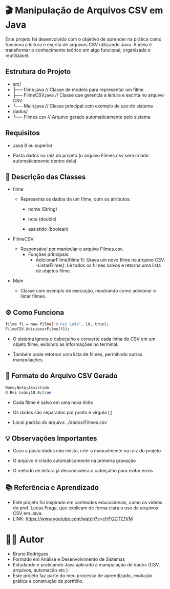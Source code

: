 # 🎬 Manipulação de Arquivos CSV em Java

Este projeto foi desenvolvido com o objetivo de aprender na prática como funciona a leitura e escrita de arquivos CSV utilizando Java. A ideia é transformar o conhecimento teórico em algo funcional, organizado e reutilizável.

## Estrutura do Projeto

- src/
- ├── filme.java        // Classe de modelo para representar um filme
- ├── FilmeCSV.java     // Classe que gerencia a leitura e escrita no arquivo CSV
- └── Main.java         // Classe principal com exemplo de uso do sistema
- dados/
- └── Filmes.csv        // Arquivo gerado automaticamente pelo sistema


## Requisitos
- Java 8 ou superior

- Pasta dados na raiz do projeto (o arquivo Filmes.csv será criado automaticamente dentro dela)

## 📌 Descrição das Classes

- filme
  - Representa os dados de um filme, com os atributos:

    - nome (String)

    - nota (double)

    - assistido (boolean)

- FilmeCSV
  -  Responsável por manipular o arquivo Filmes.csv.
       - Funções principais:
         - AdicionarFilme(filme f): Grava um novo filme no arquivo CSV.
         -ListarFilme(): Lê todos os filmes salvos e retorna uma lista de objetos filme.

- Main
  - Classe com exemplo de execução, mostrando como adicionar e listar filmes.

## ⚙️ Como Funciona

```bash
filme f1 = new filme("O Rei Leão", 10, true);
FilmeCSV.AdicionarFilme(f1);
````
- O sistema ignora o cabeçalho e converte cada linha do CSV em um objeto filme, exibindo as informações no terminal.

- Também pode retornar uma lista de filmes, permitindo outras manipulações.

## 📂 Formato do Arquivo CSV Gerado
```bash
Nome;Nota;Assistido
O Rei Leão;10.0;true
````

- Cada filme é salvo em uma nova linha

- Os dados são separados por ponto e vírgula (;)

- Local padrão do arquivo: ./dados/Filmes.csv


## 💡 Observações Importantes

- Caso a pasta dados não exista, crie-a manualmente na raiz do projeto

- O arquivo é criado automaticamente na primeira gravação

- O método de leitura já desconsidera o cabeçalho para evitar erros


## 📚 Referência e Aprendizado

- Este projeto foi inspirado em conteúdos educacionais, como os vídeos do prof. Lucas Fraga, que explicam de forma clara o uso de arquivos CSV em Java.
- LINK: https://www.youtube.com/watch?v=cHFQCT7_1VM


# 👨‍💻 Autor
- Bruno Rodrigues
- Formado em Análise e Desenvolvimento de Sistemas
- Estudando e praticando Java aplicado à manipulação de dados (CSV, arquivos, automação etc.)
- Este projeto faz parte do meu processo de aprendizado, evolução prática e construção de portfólio.
